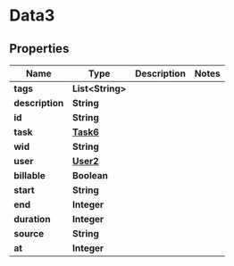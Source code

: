 

# Data3


## Properties

| Name | Type | Description | Notes |
|------------ | ------------- | ------------- | -------------|
|**tags** | **List&lt;String&gt;** |  |  |
|**description** | **String** |  |  |
|**id** | **String** |  |  |
|**task** | [**Task6**](Task6.md) |  |  |
|**wid** | **String** |  |  |
|**user** | [**User2**](User2.md) |  |  |
|**billable** | **Boolean** |  |  |
|**start** | **String** |  |  |
|**end** | **Integer** |  |  |
|**duration** | **Integer** |  |  |
|**source** | **String** |  |  |
|**at** | **Integer** |  |  |



